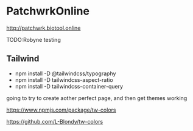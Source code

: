 # PatchwrkOnline


http://patchwrk.biotool.online

TODO:Robyne
testing


## Tailwind

- npm install -D @tailwindcss/typography
- npm install -D tailwindcss-aspect-ratio
- npm install  -D tailwindcss-container-query


going to try to create aother perfect page, and then get themes working


https://www.npmjs.com/package/tw-colors

https://github.com/L-Blondy/tw-colors

